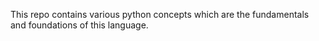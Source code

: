 This repo contains various python concepts which are the fundamentals and foundations of this language.
